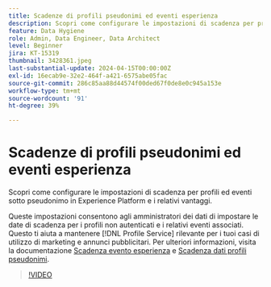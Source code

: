 ```yaml
---
title: Scadenze di profili pseudonimi ed eventi esperienza
description: Scopri come configurare le impostazioni di scadenza per profili ed eventi sotto pseudonimo in Experience Platform e i relativi vantaggi.
feature: Data Hygiene
role: Admin, Data Engineer, Data Architect
level: Beginner
jira: KT-15319
thumbnail: 3428361.jpeg
last-substantial-update: 2024-04-15T00:00:00Z
exl-id: 16ecab9e-32e2-464f-a421-6575abe05fac
source-git-commit: 286c85aa88d44574f00ded67f0de8e0c945a153e
workflow-type: tm+mt
source-wordcount: '91'
ht-degree: 39%

---
```


# Scadenze di profili pseudonimi ed eventi esperienza

Scopri come configurare le impostazioni di scadenza per profili ed eventi sotto pseudonimo in Experience Platform e i relativi vantaggi.

Queste impostazioni consentono agli amministratori dei dati di impostare le date di scadenza per i profili non autenticati e i relativi eventi associati. Questo ti aiuta a mantenere [!DNL Profile Service] rilevante per i tuoi casi di utilizzo di marketing e annunci pubblicitari. Per ulteriori informazioni, visita la documentazione [Scadenza evento esperienza](https://experienceleague.adobe.com/it/docs/experience-platform/profile/event-expirations) e [Scadenza dati profili pseudonimi](https://experienceleague.adobe.com/it/docs/experience-platform/profile/event-expirations).


>[!VIDEO](https://video.tv.adobe.com/v/3449864?learn=on&enablevpops&captions=ita)
